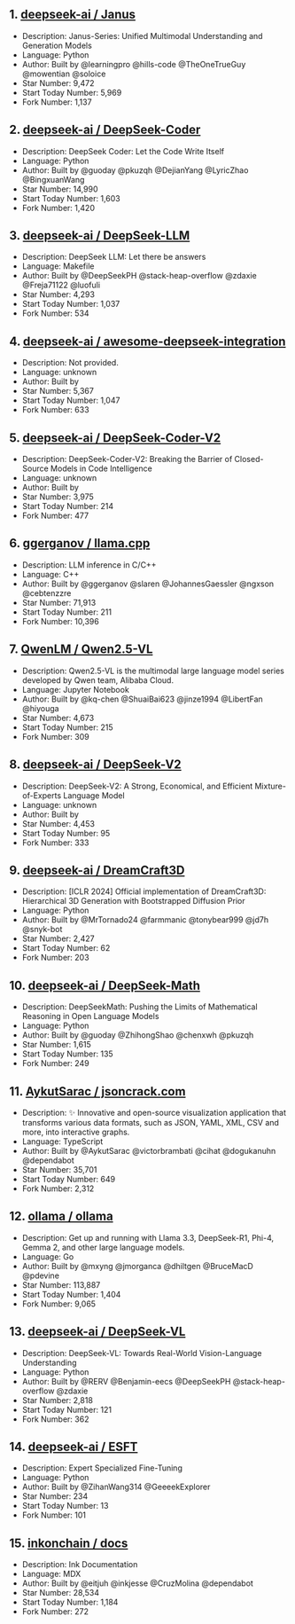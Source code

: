 ## 1. [deepseek-ai / Janus](https://github.com/deepseek-ai/Janus)
- Description: Janus-Series: Unified Multimodal Understanding and Generation Models
- Language: Python
- Author: Built by @learningpro @hills-code @TheOneTrueGuy @mowentian @soloice
- Star Number: 9,472
- Start Today Number: 5,969
- Fork Number: 1,137

## 2. [deepseek-ai / DeepSeek-Coder](https://github.com/deepseek-ai/DeepSeek-Coder)
- Description: DeepSeek Coder: Let the Code Write Itself
- Language: Python
- Author: Built by @guoday @pkuzqh @DejianYang @LyricZhao @BingxuanWang
- Star Number: 14,990
- Start Today Number: 1,603
- Fork Number: 1,420

## 3. [deepseek-ai / DeepSeek-LLM](https://github.com/deepseek-ai/DeepSeek-LLM)
- Description: DeepSeek LLM: Let there be answers
- Language: Makefile
- Author: Built by @DeepSeekPH @stack-heap-overflow @zdaxie @Freja71122 @luofuli
- Star Number: 4,293
- Start Today Number: 1,037
- Fork Number: 534

## 4. [deepseek-ai / awesome-deepseek-integration](https://github.com/deepseek-ai/awesome-deepseek-integration)
- Description: Not provided.
- Language: unknown
- Author: Built by
- Star Number: 5,367
- Start Today Number: 1,047
- Fork Number: 633

## 5. [deepseek-ai / DeepSeek-Coder-V2](https://github.com/deepseek-ai/DeepSeek-Coder-V2)
- Description: DeepSeek-Coder-V2: Breaking the Barrier of Closed-Source Models in Code Intelligence
- Language: unknown
- Author: Built by
- Star Number: 3,975
- Start Today Number: 214
- Fork Number: 477

## 6. [ggerganov / llama.cpp](https://github.com/ggerganov/llama.cpp)
- Description: LLM inference in C/C++
- Language: C++
- Author: Built by @ggerganov @slaren @JohannesGaessler @ngxson @cebtenzzre
- Star Number: 71,913
- Start Today Number: 211
- Fork Number: 10,396

## 7. [QwenLM / Qwen2.5-VL](https://github.com/QwenLM/Qwen2.5-VL)
- Description: Qwen2.5-VL is the multimodal large language model series developed by Qwen team, Alibaba Cloud.
- Language: Jupyter Notebook
- Author: Built by @kq-chen @ShuaiBai623 @jinze1994 @LibertFan @hiyouga
- Star Number: 4,673
- Start Today Number: 215
- Fork Number: 309

## 8. [deepseek-ai / DeepSeek-V2](https://github.com/deepseek-ai/DeepSeek-V2)
- Description: DeepSeek-V2: A Strong, Economical, and Efficient Mixture-of-Experts Language Model
- Language: unknown
- Author: Built by
- Star Number: 4,453
- Start Today Number: 95
- Fork Number: 333

## 9. [deepseek-ai / DreamCraft3D](https://github.com/deepseek-ai/DreamCraft3D)
- Description: [ICLR 2024] Official implementation of DreamCraft3D: Hierarchical 3D Generation with Bootstrapped Diffusion Prior
- Language: Python
- Author: Built by @MrTornado24 @farmmanic @tonybear999 @jd7h @snyk-bot
- Star Number: 2,427
- Start Today Number: 62
- Fork Number: 203

## 10. [deepseek-ai / DeepSeek-Math](https://github.com/deepseek-ai/DeepSeek-Math)
- Description: DeepSeekMath: Pushing the Limits of Mathematical Reasoning in Open Language Models
- Language: Python
- Author: Built by @guoday @ZhihongShao @chenxwh @pkuzqh
- Star Number: 1,615
- Start Today Number: 135
- Fork Number: 249

## 11. [AykutSarac / jsoncrack.com](https://github.com/AykutSarac/jsoncrack.com)
- Description: ✨ Innovative and open-source visualization application that transforms various data formats, such as JSON, YAML, XML, CSV and more, into interactive graphs.
- Language: TypeScript
- Author: Built by @AykutSarac @victorbrambati @cihat @dogukanuhn @dependabot
- Star Number: 35,701
- Start Today Number: 649
- Fork Number: 2,312

## 12. [ollama / ollama](https://github.com/ollama/ollama)
- Description: Get up and running with Llama 3.3, DeepSeek-R1, Phi-4, Gemma 2, and other large language models.
- Language: Go
- Author: Built by @mxyng @jmorganca @dhiltgen @BruceMacD @pdevine
- Star Number: 113,887
- Start Today Number: 1,404
- Fork Number: 9,065

## 13. [deepseek-ai / DeepSeek-VL](https://github.com/deepseek-ai/DeepSeek-VL)
- Description: DeepSeek-VL: Towards Real-World Vision-Language Understanding
- Language: Python
- Author: Built by @RERV @Benjamin-eecs @DeepSeekPH @stack-heap-overflow @zdaxie
- Star Number: 2,818
- Start Today Number: 121
- Fork Number: 362

## 14. [deepseek-ai / ESFT](https://github.com/deepseek-ai/ESFT)
- Description: Expert Specialized Fine-Tuning
- Language: Python
- Author: Built by @ZihanWang314 @GeeeekExplorer
- Star Number: 234
- Start Today Number: 13
- Fork Number: 101

## 15. [inkonchain / docs](https://github.com/inkonchain/docs)
- Description: Ink Documentation
- Language: MDX
- Author: Built by @eitjuh @inkjesse @CruzMolina @dependabot
- Star Number: 28,534
- Start Today Number: 1,184
- Fork Number: 272